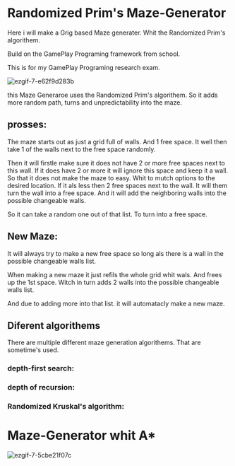 # Randomized Prim's Maze-Generator

Here i will make a Grig based Maze generater.
Whit the Randomized Prim's algorithem.

Build on the GamePlay Programing framework from school.

This is for my GamePlay Programing research exam.

![ezgif-7-e62f9d283b](https://user-images.githubusercontent.com/24572084/150207546-5af80af5-586e-4e95-a4fd-2b6b7796210e.gif)

this Maze Generaroe uses the Randomized Prim's algorithem. So it adds more random path, turns and unpredictability into the maze.

## prosses:

The maze starts out as just a grid full of walls. And 1 free space.
It well then take 1 of the walls next to the free space randomly.

Then it will firstle make sure it does not have 2 or more free spaces next to this wall.
If it does have 2 or more it will ignore this space and keep it a wall. 
So that it does not make the maze to easy. Whit to mutch options to the desired location.
If it als less then 2 free spaces next to the wall. It will them turn the wall into a free space.
And it will add the neighboring walls into the possible changeable walls.

So it can take a random one out of that list. To turn into a free space.


## New Maze:

It will always try to make a new free space so long als there is a wall in the possible changeable walls list.

When making a new maze it just refils the whole grid whit wals. And frees up the 1st space. Witch in turn adds 2 walls into the possible changeable walls list.

And due to adding more into that list. it will automatacly make a new maze.

## Diferent algorithems

There are multiple different maze generation algorithems. That are sometime's used.

###  depth-first search:


###  depth of recursion:


###  Randomized Kruskal's algorithm:


# Maze-Generator whit A*

![ezgif-7-5cbe21f07c](https://user-images.githubusercontent.com/24572084/150222048-7bf05f3f-17ef-4867-8d15-8b6d9e6f5d46.gif)
